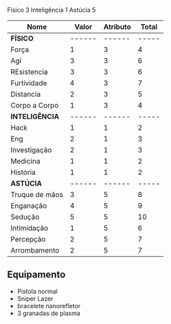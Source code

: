 Físico 3
Inteligência 1
Astúcia 5

| Nome           | Valor  | Atributo | Total |
| -------------- | ------ | -------- | ----- |
| **FÍSICO**     | ------ | ------   | ----- | 
| Força          | 1      | 3        | 4     |
| Agi            | 3      | 3        | 6     |
| REsistencia    | 3      | 3        | 6     |
| Furtividade    | 4      | 3        | 7     |
| Distancia      | 2      | 3        | 5     |
| Corpo a Corpo  | 1      | 3        | 4     |
| **INTELIGÊNCIA**     | ------ | ------   | ----- | 
| Hack           | 1      | 1        | 2     |
| Eng            | 2      | 1        | 3     |
| Investigação   | 2      | 1        | 3     |
| Medicina       | 1      | 1        | 2     |
| História       | 1      | 1        | 2     |
| **ASTÚCIA**     | ------ | ------   | ----- | 
| Truque de mãos | 3      | 5        | 8     |
| Enganação      | 4      | 5        | 9     |
| Sedução        | 5      | 5        | 10    |
| Intimidação    | 1      | 5        | 6     |
| Percepção      | 2      | 5        | 7     |
| Arrombamento   | 2      | 5        | 7     |

## Equipamento
- Pistola normal
- Sniper Lazer
- bracelete nanorefletor
- 3 granadas de plasma
